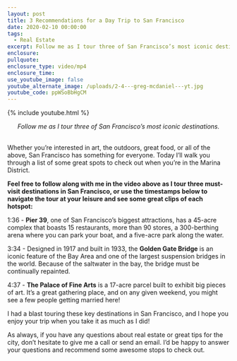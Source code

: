 ```yaml
---
layout: post
title: 3 Recommendations for a Day Trip to San Francisco
date: 2020-02-10 00:00:00
tags:
  - Real Estate
excerpt: Follow me as I tour three of San Francisco’s most iconic destinations.
enclosure:
pullquote:
enclosure_type: video/mp4
enclosure_time:
use_youtube_image: false
youtube_alternate_image: /uploads/2-4---greg-mcdaniel---yt.jpg
youtube_code: ppWSoBbHgCM
---
```


{% include youtube.html %}

<center><em>Follow me as I tour three of San Francisco’s most iconic destinations.</em></center>

<br>Whether you’re interested in art, the outdoors, great food, or all of the above, San Francisco has something for everyone. Today I’ll walk you through a list of some great spots to check out when you’re in the Marina District.

**Feel free to follow along with me in the video above as I tour three must-visit destinations in San Francisco, or use the timestamps below to navigate the tour at your leisure and see some great clips of each hotspot:**

1:36 - **Pier 39**, one of San Francisco’s biggest attractions, has a 45-acre complex that boasts 15 restaurants, more than 90 stores, a 300-berthing arena where you can park your boat, and a five-acre park along the water.

3:34 - Designed in 1917 and built in 1933, the **Golden Gate Bridge** is an iconic feature of the Bay Area and one of the largest suspension bridges in the world. Because of the saltwater in the bay, the bridge must be continually repainted.

4:37 - **The Palace of Fine Arts** is a 17-acre parcel built to exhibit big pieces of art. It’s a great gathering place, and on any given weekend, you might see a few people getting married here\!

I had a blast touring these key destinations in San Francisco, and I hope you enjoy your trip when you take it as much as I did\!

As always, if you have any questions about real estate or great tips for the city, don’t hesitate to give me a call or send an email. I’d be happy to answer your questions and recommend some awesome stops to check out.